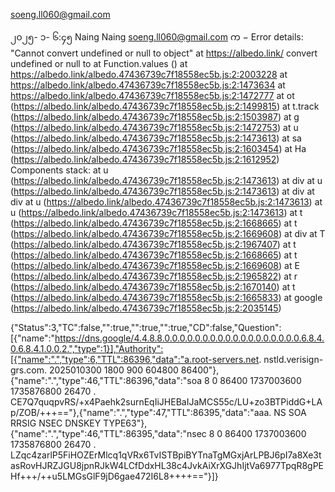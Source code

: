 
soeng.ll060@gmail.com

၂၀၂၅- ၁- ၆:၄၅ Naing Naing <soeng.ll060@gmail.com> က −
Error details:
"Cannot convert undefined or null to object" at https://albedo.link/
 convert undefined or null to 
    at Function.values (<anonymous>)
    at https://albedo.link/albedo.47436739c7f18558ec5b.js:2:2003228
    at https://albedo.link/albedo.47436739c7f18558ec5b.js:2:1473634
    at https://albedo.link/albedo.47436739c7f18558ec5b.js:2:1472777
    at ot (https://albedo.link/albedo.47436739c7f18558ec5b.js:2:1499815)
    at t.track (https://albedo.link/albedo.47436739c7f18558ec5b.js:2:1503987)
    at g (https://albedo.link/albedo.47436739c7f18558ec5b.js:2:1472753)
    at u (https://albedo.link/albedo.47436739c7f18558ec5b.js:2:1473613)
    at sa (https://albedo.link/albedo.47436739c7f18558ec5b.js:2:1603454)
    at Ha (https://albedo.link/albedo.47436739c7f18558ec5b.js:2:1612952)
Components stack:
    at u (https://albedo.link/albedo.47436739c7f18558ec5b.js:2:1473613)
    at div
    at u (https://albedo.link/albedo.47436739c7f18558ec5b.js:2:1473613)
    at div
    at div
    at u (https://albedo.link/albedo.47436739c7f18558ec5b.js:2:1473613)
    at u (https://albedo.link/albedo.47436739c7f18558ec5b.js:2:1473613)
    at t (https://albedo.link/albedo.47436739c7f18558ec5b.js:2:1668665)
    at t (https://albedo.link/albedo.47436739c7f18558ec5b.js:2:1669608)
    at div
    at T (https://albedo.link/albedo.47436739c7f18558ec5b.js:2:1967407)
    at t (https://albedo.link/albedo.47436739c7f18558ec5b.js:2:1668665)
    at t (https://albedo.link/albedo.47436739c7f18558ec5b.js:2:1669608)
    at E (https://albedo.link/albedo.47436739c7f18558ec5b.js:2:1965822)
    at r (https://albedo.link/albedo.47436739c7f18558ec5b.js:2:1670140)
    at t (https://albedo.link/albedo.47436739c7f18558ec5b.js:2:1665833)
    at google
 (https://albedo.link/albedo.47436739c7f18558ec5b.js:2:2035145)

{"Status":3,"TC":false,"":true,"":true,"":true,"CD":false,"Question":[{"name":"https://dns.google/4.4.8.8.0.0.0.0.0.0.0.0.0.0.0.0.0.0.0.0.0.0.6.8.4.0.6.8.4.1.0.0.2.","type":1}],"Authority":[{"name":".","type":6,"TTL":86396,"data":"a.root-servers.net. nstld.verisign-grs.com. 2025010300 1800 900 604800 86400"},{"name":".","type":46,"TTL":86396,"data":"soa 8 0 86400 1737003600 1735876800 26470 . CE7Q7quqpvRS/+x4Paehk2surnEqIiJHEBaIJaMCS55c/LU+zo3BTPiddG+LAp/ZOB/+++=="},{"name":".","type":47,"TTL":86395,"data":"aaa. NS SOA RRSIG NSEC DNSKEY TYPE63"},{"name":".","type":46,"TTL":86395,"data":"nsec 8 0 86400 1737003600 1735876800 26470 . LZqc4zarlP5FiHOZErMlcq1qVRx6TvISTBpiBYTnaTgMGxjArLPBJ6pI7a8Xe3tasRovHJRZJGU8jpnRJkW4LCfDdxHL38c4JvkAiXrXGJhIjtVa6977TpqR8gPEHf+++/++u5LMGsGlF9jD6gae472I6L8++++=="}]}
